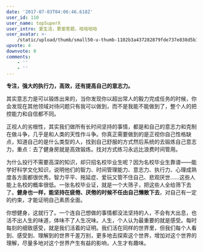 ```yaml
---
date: '2017-07-03T04:06:46.618Z'
user_id: 110
user_name: topSuperX
user_intro: 爱生活，更爱答题，哇哈哈哈
user_avatar: >-
    /static/upload/thumb/small50-u-thumb-1102b3a437282879fde737e838d5b11ef62a4d06b84.png
upvote: 4
downvote: 0
comments:
    - ''
    - ''
---
```


**专注，强大的执行力，高效，还有提高自己的意志力。**

其实意志力是可以锻炼出来的，当你发现你以超出常人的毅力完成任务的时候，你会发现在其他领域对待问题只有我可以做到，而不是我能不能做到了，整个人的把控能力和自信都不同。

正视人的劣根性，其实我们做所有长时间坚持的事情，都是和自己的意志力和克制在做斗争，几乎是和人类的天性作斗争。你真正需要做到的是正视你自己性格缺点，知道自己的是什么类型的人，找到自己舒服的方式然后系统的去锻炼自己意志力，重点：去了健身房就是高效锻炼。找对方式练习永远比浪费时间管用。

为什么投行不需要高深的知识，却只招名校毕业生呢？因为名校毕业生靠谱——能学好科学文化知识，说明他们的智力、时间管理能力、意志力、执行力、心理成熟度各方面都很优秀。智力平平、拖延症、爱玩又管不住自己、悲观厌世……这些人能上名校的概率很低。一张名校毕业证，就是一个大筛子，把这些人全给筛下去了。**健身也一样，能坚持在疲倦、厌倦的时候不任由自己懒散下去**，对自己有一定的约束，才能证明自己素质全面。

你想健身，这就行了。一个连自己想做的事情都没法坚持的人，不会有大出息，也活不出人生的味道，体味不了人生况味。人生，个人认为最重要的就是感受。每时每刻的细致感受，就是我们活着的证明。我们活在同样的世界里，但我们每个人看到、感受到、理解到的世界千差万别，更多地去探索这个世界，增加对这个世界的理解，尽量多地对这个世界产生有益的影响，人生才有趣味。
